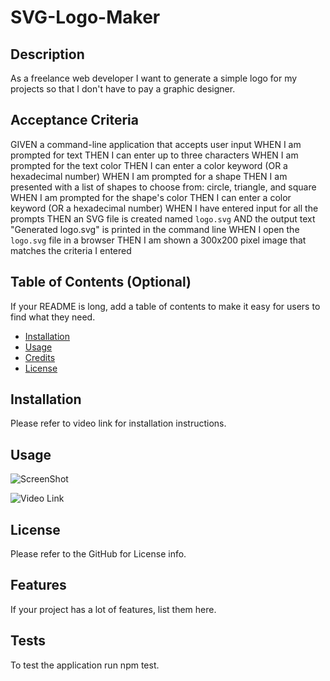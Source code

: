 # SVG-Logo-Maker

## Description

As a freelance web developer I want to generate a simple logo for my projects so that I don't have to pay a graphic designer.

## Acceptance Criteria

GIVEN a command-line application that accepts user input
WHEN I am prompted for text
THEN I can enter up to three characters
WHEN I am prompted for the text color
THEN I can enter a color keyword (OR a hexadecimal number)
WHEN I am prompted for a shape
THEN I am presented with a list of shapes to choose from: circle, triangle, and square
WHEN I am prompted for the shape's color
THEN I can enter a color keyword (OR a hexadecimal number)
WHEN I have entered input for all the prompts
THEN an SVG file is created named `logo.svg`
AND the output text "Generated logo.svg" is printed in the command line
WHEN I open the `logo.svg` file in a browser
THEN I am shown a 300x200 pixel image that matches the criteria I entered

## Table of Contents (Optional)

If your README is long, add a table of contents to make it easy for users to find what they need.

- [Installation](#installation)
- [Usage](#usage)
- [Credits](#credits)
- [License](#license)

## Installation

Please refer to video link for installation instructions.

## Usage

![ScreenShot](assets/images/screenshot.png)

![Video Link]()



## License

Please refer to the GitHub for License info.

## Features

If your project has a lot of features, list them here.


## Tests

To test the application run npm test.
